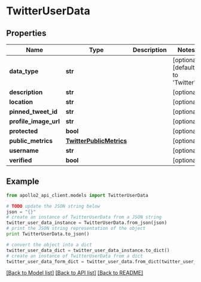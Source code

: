 # TwitterUserData


## Properties
Name | Type | Description | Notes
------------ | ------------- | ------------- | -------------
**data_type** | **str** |  | [optional] [default to 'Twitter']
**description** | **str** |  | [optional] 
**location** | **str** |  | [optional] 
**pinned_tweet_id** | **str** |  | [optional] 
**profile_image_url** | **str** |  | [optional] 
**protected** | **bool** |  | [optional] 
**public_metrics** | [**TwitterPublicMetrics**](TwitterPublicMetrics.md) |  | [optional] 
**username** | **str** |  | [optional] 
**verified** | **bool** |  | [optional] 

## Example

```python
from apollo2_api_client.models import TwitterUserData

# TODO update the JSON string below
json = "{}"
# create an instance of TwitterUserData from a JSON string
twitter_user_data_instance = TwitterUserData.from_json(json)
# print the JSON string representation of the object
print TwitterUserData.to_json()

# convert the object into a dict
twitter_user_data_dict = twitter_user_data_instance.to_dict()
# create an instance of TwitterUserData from a dict
twitter_user_data_form_dict = twitter_user_data.from_dict(twitter_user_data_dict)
```
[[Back to Model list]](../README.md#documentation-for-models) [[Back to API list]](../README.md#documentation-for-api-endpoints) [[Back to README]](../README.md)


